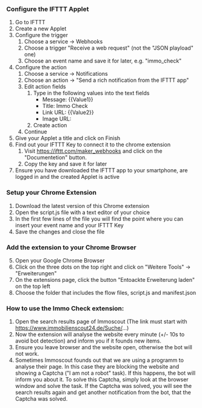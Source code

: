 ### Configure the IFTTT Applet
1. Go to IFTTT
2. Create a new Applet
3. Configure the trigger
	1. Choose a service -> Webhooks
	2. Choose a trigger "Receive a web request" (not the "JSON playload" one)
	3. Choose an event name and save it for later, e.g. "immo_check"
4. Configure the action
	1. Choose a service -> Notifications
	2. Choose an action -> "Send a rich notification from the IFTTT app"
	3. Edit action fields
		1. Type in the following values into the text fields
			- Message: {{Value1}}
			- Title: Immo Check
			- Link URL: {{Value2}}
			- Image URL: 
		2. Create action
	4. Continue
5. Give your Applet a title and click on Finish
6. Find out your IFTTT Key to connect it to the chrome extension
	1. Visit https://ifttt.com/maker_webhooks and click on the "Documentetion" button.
	2. Copy the key and save it for later
7. Ensure you have downloaded the IFTTT app to your smartphone, are logged in and the created Applet is active

### Setup your Chrome Extension
1. Download the latest version of this Chrome extension
2. Open the script.js file with a text editor of your choice
3. In the first few lines of the file you will find the point where you can insert your event name and your IFTTT Key
4. Save the changes and close the file

### Add the extension to your Chrome Browser
5. Open your Google Chrome Browser
6. Click on the three dots on the top right and click on "Weitere Tools" -> "Erweiterungen"
7. On the extensions page, click the button "Entoackte Erweiterung laden" on the top left
8. Choose the folder that includes the flow files, script.js and manifest.json

### How to use the Immo Check extension:
1. Open the search results page of Immoscout (The link must start with https://www.immobilienscout24.de/Suche/...)
2. Now the extension will analyse the website every minute (+/- 10s to avoid bot detection) and inform you if it founds new items.
3. Ensure you leave browser and the website open, otherwise the bot will not work.
4. Sometimes Immoscout founds out that we are using a programm to analyse their page. In this case they are blocking the website and showing a Captcha ("I am not a robot" task). If this happens, the bot will inform you about it. To solve this Captcha, simply look at the browser window and solve the task. If the Captcha was solved, you will see the search results again and get another notification from the bot, that the Captcha was solved.